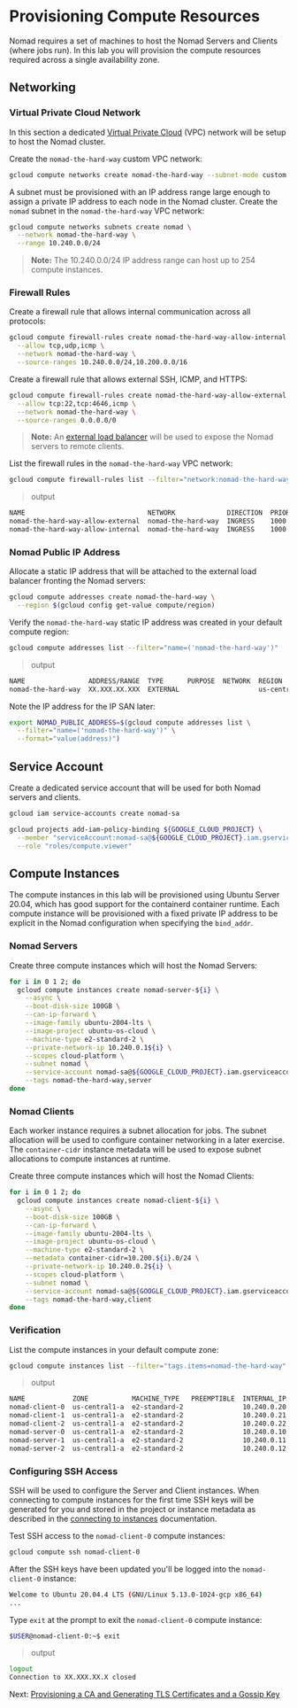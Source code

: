 # Provisioning Compute Resources
Nomad requires a set of machines to host the Nomad Servers and Clients (where jobs run). In this lab you will provision the compute resources required across a single availability zone.

## Networking
### Virtual Private Cloud Network
In this section a dedicated [Virtual Private Cloud](https://cloud.google.com/vpc) (VPC) network will be setup to host the Nomad cluster.

Create the `nomad-the-hard-way` custom VPC network:
```bash
gcloud compute networks create nomad-the-hard-way --subnet-mode custom
```

A subnet must be provisioned with an IP address range large enough to assign a private IP address to each node in the Nomad cluster.
Create the `nomad` subnet in the `nomad-the-hard-way` VPC network:
```bash
gcloud compute networks subnets create nomad \
  --network nomad-the-hard-way \
  --range 10.240.0.0/24
```
> **Note:** The 10.240.0.0/24 IP address range can host up to 254 compute instances.

### Firewall Rules
Create a firewall rule that allows internal communication across all protocols:
```bash
gcloud compute firewall-rules create nomad-the-hard-way-allow-internal \
  --allow tcp,udp,icmp \
  --network nomad-the-hard-way \
  --source-ranges 10.240.0.0/24,10.200.0.0/16
```

Create a firewall rule that allows external SSH, ICMP, and HTTPS:
```bash
gcloud compute firewall-rules create nomad-the-hard-way-allow-external \
  --allow tcp:22,tcp:4646,icmp \
  --network nomad-the-hard-way \
  --source-ranges 0.0.0.0/0
```

> **Note:** An [external load balancer](https://cloud.google.com/load-balancing/docs/https) will be used to expose the Nomad servers to remote clients.

List the firewall rules in the `nomad-the-hard-way` VPC network:
```bash
gcloud compute firewall-rules list --filter="network:nomad-the-hard-way"
```

> output
```bash
NAME                               NETWORK             DIRECTION  PRIORITY  ALLOW                 DENY  DISABLED
nomad-the-hard-way-allow-external  nomad-the-hard-way  INGRESS    1000      tcp:22,tcp:4646,icmp        False
nomad-the-hard-way-allow-internal  nomad-the-hard-way  INGRESS    1000      tcp,udp,icmp                False
```

### Nomad Public IP Address
Allocate a static IP address that will be attached to the external load balancer fronting the Nomad servers:
```bash
gcloud compute addresses create nomad-the-hard-way \
  --region $(gcloud config get-value compute/region)
```

Verify the `nomad-the-hard-way` static IP address was created in your default compute region:
```bash
gcloud compute addresses list --filter="name=('nomad-the-hard-way')"
```

> output
```bash
NAME                ADDRESS/RANGE  TYPE      PURPOSE  NETWORK  REGION       SUBNET  STATUS
nomad-the-hard-way  XX.XXX.XX.XXX  EXTERNAL                    us-central1          RESERVED
```

Note the IP address for the IP SAN later:
```bash
export NOMAD_PUBLIC_ADDRESS=$(gcloud compute addresses list \
  --filter="name=('nomad-the-hard-way')" \
  --format="value(address)")
```

## Service Account
Create a dedicated service account that will be used for both Nomad servers and clients.
```bash
gcloud iam service-accounts create nomad-sa

gcloud projects add-iam-policy-binding ${GOOGLE_CLOUD_PROJECT} \
  --member "serviceAccount:nomad-sa@${GOOGLE_CLOUD_PROJECT}.iam.gserviceaccount.com" \
  --role "roles/compute.viewer"
```

## Compute Instances
The compute instances in this lab will be provisioned using Ubuntu Server 20.04, which has good support for the containerd container runtime. Each compute instance will be provisioned with a fixed private IP address to be explicit in the Nomad configuration when specifying the `bind_addr`.

### Nomad Servers
Create three compute instances which will host the Nomad Servers:
```bash
for i in 0 1 2; do
  gcloud compute instances create nomad-server-${i} \
    --async \
    --boot-disk-size 100GB \
    --can-ip-forward \
    --image-family ubuntu-2004-lts \
    --image-project ubuntu-os-cloud \
    --machine-type e2-standard-2 \
    --private-network-ip 10.240.0.1${i} \
    --scopes cloud-platform \
    --subnet nomad \
    --service-account nomad-sa@${GOOGLE_CLOUD_PROJECT}.iam.gserviceaccount.com \
    --tags nomad-the-hard-way,server
done
```

### Nomad Clients
Each worker instance requires a subnet allocation for jobs. The subnet allocation will be used to configure container networking in a later exercise. The `container-cidr` instance metadata will be used to expose subnet allocations to compute instances at runtime.

Create three compute instances which will host the Nomad Clients:
```bash
for i in 0 1 2; do
  gcloud compute instances create nomad-client-${i} \
    --async \
    --boot-disk-size 100GB \
    --can-ip-forward \
    --image-family ubuntu-2004-lts \
    --image-project ubuntu-os-cloud \
    --machine-type e2-standard-2 \
    --metadata container-cidr=10.200.${i}.0/24 \
    --private-network-ip 10.240.0.2${i} \
    --scopes cloud-platform \
    --subnet nomad \
    --service-account nomad-sa@${GOOGLE_CLOUD_PROJECT}.iam.gserviceaccount.com \
    --tags nomad-the-hard-way,client
done
```

### Verification
List the compute instances in your default compute zone:
```bash
gcloud compute instances list --filter="tags.items=nomad-the-hard-way"
```

> output
```bash
NAME            ZONE           MACHINE_TYPE   PREEMPTIBLE  INTERNAL_IP  EXTERNAL_IP     STATUS
nomad-client-0  us-central1-a  e2-standard-2               10.240.0.20  XX.XXX.XX.X     RUNNING
nomad-client-1  us-central1-a  e2-standard-2               10.240.0.21  XX.XXX.X.XXX    RUNNING
nomad-client-2  us-central1-a  e2-standard-2               10.240.0.22  XX.XXX.XXX.XXX  RUNNING
nomad-server-0  us-central1-a  e2-standard-2               10.240.0.10  XX.XXX.XXX.XXX  RUNNING
nomad-server-1  us-central1-a  e2-standard-2               10.240.0.11  XX.XXX.XX.XXX   RUNNING
nomad-server-2  us-central1-a  e2-standard-2               10.240.0.12  XX.XXX.XXX.XXX  RUNNING
```

### Configuring SSH Access
SSH will be used to configure the Server and Client instances. When connecting to compute instances for the first time SSH keys will be generated for you and stored in the project or instance metadata as described in the [connecting to instances](https://cloud.google.com/compute/docs/instances/connecting-to-instance) documentation.

Test SSH access to the `nomad-client-0` compute instances:
```bash
gcloud compute ssh nomad-client-0
```

After the SSH keys have been updated you'll be logged into the `nomad-client-0` instance:
```bash
Welcome to Ubuntu 20.04.4 LTS (GNU/Linux 5.13.0-1024-gcp x86_64)
...
```

Type `exit` at the prompt to exit the `nomad-client-0` compute instance:
```bash
$USER@nomad-client-0:~$ exit
```

> output
```bash
logout
Connection to XX.XXX.XX.X closed
```

Next: [Provisioning a CA and Generating TLS Certificates and a Gossip Key](04-certificate-authority.md)